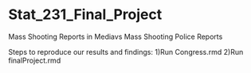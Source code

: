 # Stat_231_Final_Project
Mass Shooting Reports in Mediavs Mass Shooting Police Reports

Steps to reproduce our results and findings:
1)Run Congress.rmd
2)Run finalProject.rmd
